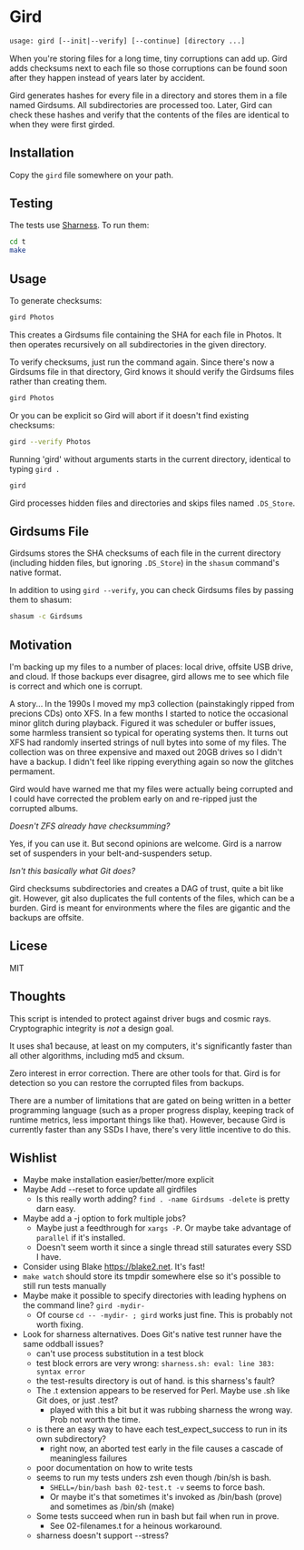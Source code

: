 # Gird

```txt
usage: gird [--init|--verify] [--continue] [directory ...]
```

When you're storing files for a long time, tiny corruptions can add up.
Gird adds checksums next to each file so those corruptions can be found
soon after they happen instead of years later by accident.

Gird generates hashes for every file in a directory and stores them in
a file named Girdsums. All subdirectories are processed too.
Later, Gird can check these hashes and verify that the contents of
the files are identical to when they were first girded.

## Installation

Copy the `gird` file somewhere on your path.

## Testing

The tests use [Sharness](https://github.com/chriscool/sharness). To run them:

```bash
cd t
make
```

## Usage

To generate checksums:

```bash
gird Photos
```

This creates a Girdsums file containing the SHA for each file in Photos.
It then operates recursively on all subdirectories in the given directory.

To verify checksums, just run the command again.
Since there's now a Girdsums file in that directory, Gird knows it should
verify the Girdsums files rather than creating them.

```bash
gird Photos
```

Or you can be explicit so Gird will abort if it doesn't find existing checksums:

```bash
gird --verify Photos
```

Running 'gird' without arguments starts in the current directory, identical to typing `gird .`

```bash
gird
```

Gird processes hidden files and directories and skips files named `.DS_Store`.

## Girdsums File

Girdsums stores the SHA checksums of each file in the current directory (including hidden files, but ignoring `.DS_Store`) in the `shasum` command's native format.

In addition to using `gird --verify`, you can check Girdsums files by passing them to shasum:

```bash
shasum -c Girdsums
```

## Motivation

I'm backing up my files to a number of places: local drive, offsite USB drive, and cloud.
If those backups ever disagree, gird allows me to see which file is correct and
which one is corrupt.

A story... In the 1990s I moved my mp3 collection (painstakingly ripped from precions CDs) onto XFS.
In a few months I started to notice the occasional minor glitch during playback.
Figured it was scheduler or buffer issues, some harmless transient so typical for operating systems then.
It turns out XFS had randomly inserted strings of null bytes into some of my files.
The collection was on three expensive and maxed out 20GB drives so I didn't have a backup.
I didn't feel like ripping everything again so now the glitches permament.

Gird would have warned me that my files were actually being corrupted and I could have
corrected the problem early on and re-ripped just the corrupted albums.

_Doesn't ZFS already have checksumming?_

Yes, if you can use it. But second opinions are welcome.
Gird is a narrow set of suspenders in your belt-and-suspenders setup.

_Isn't this basically what Git does?_

Gird checksums subdirectories and creates a DAG of trust, quite a bit like git.
However, git also duplicates the full contents of the files, which can be a burden.
Gird is meant for environments where the files are gigantic and the backups are offsite.

## Licese

MIT

## Thoughts

This script is intended to protect against driver bugs and cosmic rays.
Cryptographic integrity is _not_ a design goal.

It uses sha1 because, at least on my computers, it's significantly faster than all other algorithms,
including md5 and cksum.

Zero interest in error correction. There are other tools for that.
Gird is for detection so you can restore the corrupted files from backups.

There are a number of limitations that are gated on being written in a better programming language (such as a proper progress display, keeping track of runtime metrics, less important things like that). However, because Gird is currently faster than any SSDs I have, there's very little incentive to do this.

## Wishlist

* Maybe make installation easier/better/more explicit
* Maybe Add --reset to force update all girdfiles
  * Is this really worth adding? `find . -name Girdsums -delete` is pretty darn easy.
* Maybe add a -j option to fork multiple jobs?
  * Maybe just a feedthrough for `xargs -P`. Or maybe take advantage of `parallel` if it's installed.
  * Doesn't seem worth it since a single thread still saturates every SSD I have.
* Consider using Blake https://blake2.net. It's fast!
* `make watch` should store its tmpdir somewhere else so it's possible to still run tests manually
* Maybe make it possible to specify directories with leading hyphens on the command line? `gird -mydir-`
  * Of course `cd -- -mydir- ; gird` works just fine. This is probably not worth fixing.
* Look for sharness alternatives. Does Git's native test runner have the same oddball issues?
  * can't use process substitution in a test block
  * test block errors are very wrong: `sharness.sh: eval: line 383: syntax error`
  * the test-results directory is out of hand. is this sharness's fault?
  * The .t extension appears to be reserved for Perl. Maybe use .sh like Git does, or just .test?
    * played with this a bit but it was rubbing sharness the wrong way. Prob not worth the time.
  * is there an easy way to have each test_expect_success to run in its own subdirectory?
    * right now, an aborted test early in the file causes a cascade of meaningless failures
  * poor documentation on how to write tests
  * seems to run my tests unders zsh even though /bin/sh is bash.
    * `SHELL=/bin/bash bash 02-test.t -v` seems to force bash.
    * Or maybe it's that sometimes it's invoked as /bin/bash (prove) and sometimes as /bin/sh (make)
  * Some tests succeed when run in bash but fail when run in prove.
    * See 02-filenames.t for a heinous workaround.
  * sharness doesn't support --stress?
